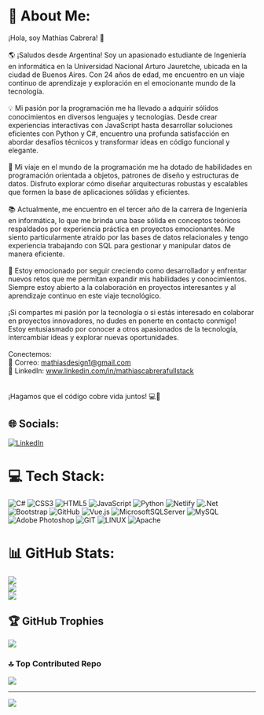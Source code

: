 # 💫 About Me:
¡Hola, soy Mathías Cabrera! 👋<br><br>🌎 ¡Saludos desde Argentina! Soy un apasionado estudiante de Ingeniería en informática en la Universidad Nacional Arturo Jauretche, ubicada en la ciudad de Buenos Aires. Con 24 años de edad, me encuentro en un viaje continuo de aprendizaje y exploración en el emocionante mundo de la tecnología.<br><br>💡 Mi pasión por la programación me ha llevado a adquirir sólidos conocimientos en diversos lenguajes y tecnologías. Desde crear experiencias interactivas con JavaScript hasta desarrollar soluciones eficientes con Python y C#, encuentro una profunda satisfacción en abordar desafíos técnicos y transformar ideas en código funcional y elegante.<br><br>🔗 Mi viaje en el mundo de la programación me ha dotado de habilidades en programación orientada a objetos, patrones de diseño y estructuras de datos. Disfruto explorar cómo diseñar arquitecturas robustas y escalables que formen la base de aplicaciones sólidas y eficientes.<br><br>📚 Actualmente, me encuentro en el tercer año de la carrera de Ingeniería en informática, lo que me brinda una base sólida en conceptos teóricos respaldados por experiencia práctica en proyectos emocionantes. Me siento particularmente atraído por las bases de datos relacionales y tengo experiencia trabajando con SQL para gestionar y manipular datos de manera eficiente.<br><br>🚀 Estoy emocionado por seguir creciendo como desarrollador y enfrentar nuevos retos que me permitan expandir mis habilidades y conocimientos. Siempre estoy abierto a la colaboración en proyectos interesantes y al aprendizaje continuo en este viaje tecnológico.<br><br>¡Si compartes mi pasión por la tecnología o si estás interesado en colaborar en proyectos innovadores, no dudes en ponerte en contacto conmigo! Estoy entusiasmado por conocer a otros apasionados de la tecnología, intercambiar ideas y explorar nuevas oportunidades.<br><br>Conectemos:<br>📧 Correo: mathiasdesign1@gmail.com<br>🔗 LinkedIn: www.linkedin.com/in/mathiascabrerafullstack<br><br><br>¡Hagamos que el código cobre vida juntos! 💻🌟


## 🌐 Socials:
[![LinkedIn](https://img.shields.io/badge/LinkedIn-%230077B5.svg?logo=linkedin&logoColor=white)](https://linkedin.com/in/mathiascabrerafullstack) 

# 💻 Tech Stack:
![C#](https://img.shields.io/badge/c%23-%23239120.svg?style=for-the-badge&logo=c-sharp&logoColor=white) ![CSS3](https://img.shields.io/badge/css3-%231572B6.svg?style=for-the-badge&logo=css3&logoColor=white) ![HTML5](https://img.shields.io/badge/html5-%23E34F26.svg?style=for-the-badge&logo=html5&logoColor=white) ![JavaScript](https://img.shields.io/badge/javascript-%23323330.svg?style=for-the-badge&logo=javascript&logoColor=%23F7DF1E) ![Python](https://img.shields.io/badge/python-3670A0?style=for-the-badge&logo=python&logoColor=ffdd54) ![Netlify](https://img.shields.io/badge/netlify-%23000000.svg?style=for-the-badge&logo=netlify&logoColor=#00C7B7) ![.Net](https://img.shields.io/badge/.NET-5C2D91?style=for-the-badge&logo=.net&logoColor=white) ![Bootstrap](https://img.shields.io/badge/bootstrap-%23563D7C.svg?style=for-the-badge&logo=bootstrap&logoColor=white) ![GitHub](https://img.shields.io/badge/GitHub-%23121011.svg?style=for-the-badge&logo=github&logoColor=white) ![Vue.js](https://img.shields.io/badge/vuejs-%2335495e.svg?style=for-the-badge&logo=vuedotjs&logoColor=%234FC08D) ![MicrosoftSQLServer](https://img.shields.io/badge/Microsoft%20SQL%20Sever-CC2927?style=for-the-badge&logo=microsoft%20sql%20server&logoColor=white) ![MySQL](https://img.shields.io/badge/mysql-%2300f.svg?style=for-the-badge&logo=mysql&logoColor=white) ![Adobe Photoshop](https://img.shields.io/badge/adobephotoshop-%2331A8FF.svg?style=for-the-badge&logo=adobephotoshop&logoColor=white) ![GIT](https://img.shields.io/badge/Git-fc6d26?style=for-the-badge&logo=git&logoColor=white) ![LINUX](https://img.shields.io/badge/Linux-FCC624?style=for-the-badge&logo=linux&logoColor=black) ![Apache](https://img.shields.io/badge/apache-%23D42029.svg?style=for-the-badge&logo=apache&logoColor=white)
# 📊 GitHub Stats:
![](https://github-readme-stats.vercel.app/api?username=mathiascabrera&theme=highcontrast&hide_border=false&include_all_commits=false&count_private=false)<br/>
![](https://github-readme-streak-stats.herokuapp.com/?user=mathiascabrera&theme=highcontrast&hide_border=false)<br/>
![](https://github-readme-stats.vercel.app/api/top-langs/?username=mathiascabrera&theme=highcontrast&hide_border=false&include_all_commits=false&count_private=false&layout=compact)

## 🏆 GitHub Trophies
![](https://github-profile-trophy.vercel.app/?username=mathiascabrera&theme=darkhub&no-frame=false&no-bg=true&margin-w=4)

### 🔝 Top Contributed Repo
![](https://github-contributor-stats.vercel.app/api?username=mathiascabrera&limit=5&theme=dark&combine_all_yearly_contributions=true)

---
[![](https://visitcount.itsvg.in/api?id=mathiascabrera&icon=5&color=12)](https://visitcount.itsvg.in)

<!-- Proudly created with GPRM ( https://gprm.itsvg.in ) -->
